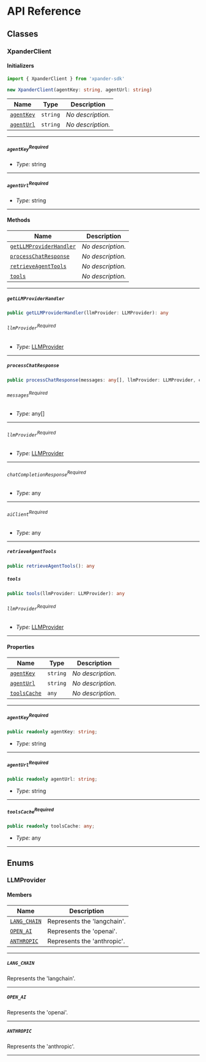 # API Reference <a name="API Reference" id="api-reference"></a>



## Classes <a name="Classes" id="Classes"></a>

### XpanderClient <a name="XpanderClient" id="xpander-sdk.XpanderClient"></a>

#### Initializers <a name="Initializers" id="xpander-sdk.XpanderClient.Initializer"></a>

```typescript
import { XpanderClient } from 'xpander-sdk'

new XpanderClient(agentKey: string, agentUrl: string)
```

| **Name** | **Type** | **Description** |
| --- | --- | --- |
| <code><a href="#xpander-sdk.XpanderClient.Initializer.parameter.agentKey">agentKey</a></code> | <code>string</code> | *No description.* |
| <code><a href="#xpander-sdk.XpanderClient.Initializer.parameter.agentUrl">agentUrl</a></code> | <code>string</code> | *No description.* |

---

##### `agentKey`<sup>Required</sup> <a name="agentKey" id="xpander-sdk.XpanderClient.Initializer.parameter.agentKey"></a>

- *Type:* string

---

##### `agentUrl`<sup>Required</sup> <a name="agentUrl" id="xpander-sdk.XpanderClient.Initializer.parameter.agentUrl"></a>

- *Type:* string

---

#### Methods <a name="Methods" id="Methods"></a>

| **Name** | **Description** |
| --- | --- |
| <code><a href="#xpander-sdk.XpanderClient.getLLMProviderHandler">getLLMProviderHandler</a></code> | *No description.* |
| <code><a href="#xpander-sdk.XpanderClient.processChatResponse">processChatResponse</a></code> | *No description.* |
| <code><a href="#xpander-sdk.XpanderClient.retrieveAgentTools">retrieveAgentTools</a></code> | *No description.* |
| <code><a href="#xpander-sdk.XpanderClient.tools">tools</a></code> | *No description.* |

---

##### `getLLMProviderHandler` <a name="getLLMProviderHandler" id="xpander-sdk.XpanderClient.getLLMProviderHandler"></a>

```typescript
public getLLMProviderHandler(llmProvider: LLMProvider): any
```

###### `llmProvider`<sup>Required</sup> <a name="llmProvider" id="xpander-sdk.XpanderClient.getLLMProviderHandler.parameter.llmProvider"></a>

- *Type:* <a href="#xpander-sdk.LLMProvider">LLMProvider</a>

---

##### `processChatResponse` <a name="processChatResponse" id="xpander-sdk.XpanderClient.processChatResponse"></a>

```typescript
public processChatResponse(messages: any[], llmProvider: LLMProvider, chatCompletionResponse: any, aiClient: any): any
```

###### `messages`<sup>Required</sup> <a name="messages" id="xpander-sdk.XpanderClient.processChatResponse.parameter.messages"></a>

- *Type:* any[]

---

###### `llmProvider`<sup>Required</sup> <a name="llmProvider" id="xpander-sdk.XpanderClient.processChatResponse.parameter.llmProvider"></a>

- *Type:* <a href="#xpander-sdk.LLMProvider">LLMProvider</a>

---

###### `chatCompletionResponse`<sup>Required</sup> <a name="chatCompletionResponse" id="xpander-sdk.XpanderClient.processChatResponse.parameter.chatCompletionResponse"></a>

- *Type:* any

---

###### `aiClient`<sup>Required</sup> <a name="aiClient" id="xpander-sdk.XpanderClient.processChatResponse.parameter.aiClient"></a>

- *Type:* any

---

##### `retrieveAgentTools` <a name="retrieveAgentTools" id="xpander-sdk.XpanderClient.retrieveAgentTools"></a>

```typescript
public retrieveAgentTools(): any
```

##### `tools` <a name="tools" id="xpander-sdk.XpanderClient.tools"></a>

```typescript
public tools(llmProvider: LLMProvider): any
```

###### `llmProvider`<sup>Required</sup> <a name="llmProvider" id="xpander-sdk.XpanderClient.tools.parameter.llmProvider"></a>

- *Type:* <a href="#xpander-sdk.LLMProvider">LLMProvider</a>

---


#### Properties <a name="Properties" id="Properties"></a>

| **Name** | **Type** | **Description** |
| --- | --- | --- |
| <code><a href="#xpander-sdk.XpanderClient.property.agentKey">agentKey</a></code> | <code>string</code> | *No description.* |
| <code><a href="#xpander-sdk.XpanderClient.property.agentUrl">agentUrl</a></code> | <code>string</code> | *No description.* |
| <code><a href="#xpander-sdk.XpanderClient.property.toolsCache">toolsCache</a></code> | <code>any</code> | *No description.* |

---

##### `agentKey`<sup>Required</sup> <a name="agentKey" id="xpander-sdk.XpanderClient.property.agentKey"></a>

```typescript
public readonly agentKey: string;
```

- *Type:* string

---

##### `agentUrl`<sup>Required</sup> <a name="agentUrl" id="xpander-sdk.XpanderClient.property.agentUrl"></a>

```typescript
public readonly agentUrl: string;
```

- *Type:* string

---

##### `toolsCache`<sup>Required</sup> <a name="toolsCache" id="xpander-sdk.XpanderClient.property.toolsCache"></a>

```typescript
public readonly toolsCache: any;
```

- *Type:* any

---



## Enums <a name="Enums" id="Enums"></a>

### LLMProvider <a name="LLMProvider" id="xpander-sdk.LLMProvider"></a>

#### Members <a name="Members" id="Members"></a>

| **Name** | **Description** |
| --- | --- |
| <code><a href="#xpander-sdk.LLMProvider.LANG_CHAIN">LANG_CHAIN</a></code> | Represents the 'langchain'. |
| <code><a href="#xpander-sdk.LLMProvider.OPEN_AI">OPEN_AI</a></code> | Represents the 'openai'. |
| <code><a href="#xpander-sdk.LLMProvider.ANTHROPIC">ANTHROPIC</a></code> | Represents the 'anthropic'. |

---

##### `LANG_CHAIN` <a name="LANG_CHAIN" id="xpander-sdk.LLMProvider.LANG_CHAIN"></a>

Represents the 'langchain'.

---


##### `OPEN_AI` <a name="OPEN_AI" id="xpander-sdk.LLMProvider.OPEN_AI"></a>

Represents the 'openai'.

---


##### `ANTHROPIC` <a name="ANTHROPIC" id="xpander-sdk.LLMProvider.ANTHROPIC"></a>

Represents the 'anthropic'.

---

